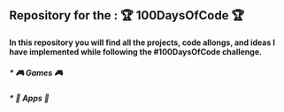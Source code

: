 ## Repository for the : 🏆 100DaysOfCode 🏆 



#### In this repository you will find all the projects, code allongs, and ideas I have implemented while following the #100DaysOfCode challenge.


##### * 🎮 Games 🎮


##### * 📲 Apps 📲
